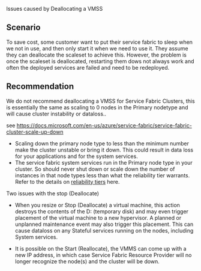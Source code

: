 Issues caused by Deallocating a VMSS

## **Scenario**
To save cost, some customer want to put their service fabric to sleep when we not in use, and then only start it when we need to use it. They assume they can deallocate the scaleset to achieve this. However, the problem is once the scaleset is deallocated, restarting them dows not always work and often the deployed services are failed and need to be redeployed.

## **Recommendation**
We do not recommend deallocating a VMSS for Service Fabric Clusters, this is essentially the same as scaling to 0 nodes in the Primary nodetype and will cause cluster instability or dataloss..

see https://docs.microsoft.com/en-us/azure/service-fabric/service-fabric-cluster-scale-up-down 
- Scaling down the primary node type to less than the minimum number make the cluster unstable or bring it down. This could result in data loss for your applications and for the system services.
- The service fabric system services run in the Primary node type in your cluster. So should never shut down or scale down the number of instances in that node types less than what the reliability tier warrants. Refer to the details on [reliability tiers](https://docs.microsoft.com/en-us/azure/service-fabric/service-fabric-cluster-capacity#the-reliability-characteristics-of-the-cluster) here.

Two issues with the stop (Deallocate)
- When you resize or Stop (Deallocate) a virtual machine, this action destroys the contents of the D: (temporary disk) and may even trigger placement of the virtual machine to a new hypervisor. A planned or unplanned maintenance event may also trigger this placement. This can cause dataloss on any Stateful services running on the nodes, including System services.

- It is possible on the Start (Reallocate), the VMMS can come up with a new IP address, in which case Service Fabric Resource Provider will no longer recognize the node(s) and the cluster will be down.

